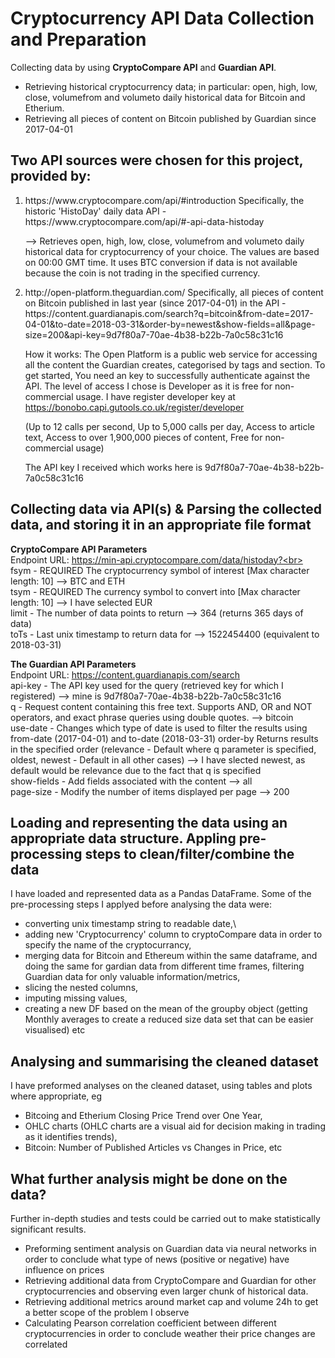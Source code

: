 # Cryptocurrency API Data Collection and Preparation

Collecting data by using <b>CryptoCompare API</b> and <b>Guardian API</b>. <br>
* Retrieving historical cryptocurrency data; in particular: open, high, low, close, volumefrom and volumeto daily historical data for Bitcoin and Etherium. 
* Retrieving all pieces of content on Bitcoin published by Guardian since 2017-04-01

## Two API sources were chosen for this project, provided by:
<ol>
  <li>https://www.cryptocompare.com/api/#introduction Specifically, the historic 'HistoDay' daily data API - https://www.cryptocompare.com/api/#-api-data-histoday <br>

--> Retrieves open, high, low, close, volumefrom and volumeto daily historical data for cryptocurrency of your choice. The values are based on 00:00 GMT time. It uses BTC conversion if data is not available because the coin is not trading in the specified currency.</li>
  <li>http://open-platform.theguardian.com/ Specifically, all pieces of content on Bitcoin published in last year (since 2017-04-01) in the API - https://content.guardianapis.com/search?q=bitcoin&from-date=2017-04-01&to-date=2018-03-31&order-by=newest&show-fields=all&page-size=200&api-key=9d7f80a7-70ae-4b38-b22b-7a0c58c31c16 <br>

How it works: The Open Platform is a public web service for accessing all the content the Guardian creates, categorised by tags and section. To get started, You need an key to successfully authenticate against the API. The level of access I chose is Developer as it is free for non-commercial usage. I have register developer key at https://bonobo.capi.gutools.co.uk/register/developer<br>

(Up to 12 calls per second, Up to 5,000 calls per day, Access to article text, Access to over 1,900,000 pieces of content, Free for non-commercial usage)<br>

The API key I received which works here is 9d7f80a7-70ae-4b38-b22b-7a0c58c31c16<br>
</li>
  
</ol>


## Collecting data via API(s) & Parsing the collected data, and storing it in an appropriate file format
<b>CryptoCompare API Parameters</b> <br>
Endpoint URL: https://min-api.cryptocompare.com/data/histoday?<br>
fsym - REQUIRED The cryptocurrency symbol of interest [Max character length: 10] --> BTC and ETH<br>
tsym - REQUIRED The currency symbol to convert into [Max character length: 10] --> I have selected EUR<br>
limit - The number of data points to return --> 364 (returns 365 days of data)<br>
toTs - Last unix timestamp to return data for --> 1522454400 (equivalent to 2018-03-31)<br>

<b>The Guardian API Parameters</b><br>
Endpoint URL: https://content.guardianapis.com/search<br>
api-key - The API key used for the query (retrieved key for which I registered) --> mine is 9d7f80a7-70ae-4b38-b22b-7a0c58c31c16<br>
q - Request content containing this free text. Supports AND, OR and NOT operators, and exact phrase queries using double quotes. --> bitcoin<br>
use-date - Changes which type of date is used to filter the results using from-date (2017-04-01) and to-date (2018-03-31)
order-by Returns results in the specified order (relevance - Default where q parameter is specified, oldest, newest - Default in all other cases) --> I have slected newest, as default would be relevance due to the fact that q is specified <br>
show-fields - Add fields associated with the content --> all<br>
page-size - Modify the number of items displayed per page --> 200<br>

## Loading and representing the data using an appropriate data structure. Appling pre-processing steps to clean/filter/combine the data

I have loaded and represented data as a Pandas DataFrame. Some of the pre-processing steps I applyed before analysing the data were:
* converting unix timestamp string to readable date,\
* adding new 'Cryptocurrency' column to cryptoCompare data in order to specify the name of the cryptocurrancy, 
* merging data for Bitcoin and Ethereum within the same dataframe, and doing the same for gardian data from different time frames, filtering Guardian data for only valuable information/metrics, 
* slicing the nested columns, 
* imputing missing values, 
* creating a new DF based on the mean of the groupby object (getting Monthly averages to create a reduced size data set that can be easier visualised) etc


## Analysing and summarising the cleaned dataset
I have preformed analyses on the cleaned dataset, using tables and plots where appropriate, eg 
* Bitcoing and Etherium Closing Price Trend over One Year, 
* OHLC charts (OHLC charts are a visual aid for decision making in trading as it identifies trends),
* Bitcoin: Number of Published Articles vs Changes in Price, etc

## What further analysis might be done on the data?
Further in-depth studies and tests could be carried out to make statistically significant results.

* Preforming sentiment analysis on Guardian data via neural networks in order to conclude what type of news (positive or negative) have influence on prices
* Retrieving additional data from CryptoCompare and Guardian for other cryptocurrencies and observing even larger chunk of historical data.
* Retrieving additional metrics around market cap and volume 24h to get a better scope of the problem I observe
* Calculating Pearson correlation coefficient between different cryptocurrencies in order to conclude weather their price changes are correlated
